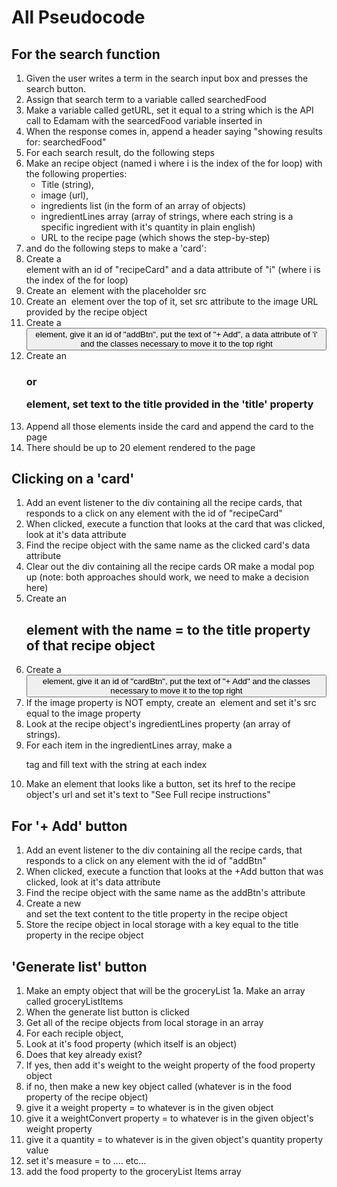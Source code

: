 # All Pseudocode

## For the search function

1. Given the user writes a term in the search input box and presses the search button.
2. Assign that search term to a variable called searchedFood
3. Make a variable called getURL, set it equal to a string which is the API call to Edamam with the searcedFood variable inserted in 
4. When the response comes in, append a header saying "showing results for: searchedFood"
5. For each search result, do the following steps
6. Make an recipe object (named i where i is the index of the for loop) with the following properties:
    - Title (string), 
    - image (url),
    - ingredients list (in the form of an array of objects)
    - ingredientLines array (array of strings, where each string is a specific ingredient with it's quantity in plain english)
    - URL to the recipe page (which shows the step-by-step)
7. and do the following steps to make a 'card':
8. Create a <div> element with an id of "recipeCard" and a data attribute of "i" (where i is the index of the for loop)
9. Create an <img> element with the placeholder src
10. Create an <img> element over the top of it, set src attribute to the image URL provided by the recipe object
11. Create a <button> element, give it an id of "addBtn", put the text of "+ Add", a data attribute of 'i' and the classes necessary to move it to the top right
12. Create an <h3> or <p> element, set text to the title provided in the 'title' property
13. Append all those elements inside the card and append the card to the page
14. There should be up to 20 element rendered to the page

## Clicking on a 'card'

1. Add an event listener to the div containing all the recipe cards, that responds to a click on any element with the id of "recipeCard"
2. When clicked, execute a function that looks at the card that was clicked, look at it's data attribute
3. Find the recipe object with the same name as the clicked card's data attribute
4. Clear out the div containing all the recipe cards OR make a modal pop up (note: both approaches should work, we need to make a decision here)
5. Create an <h2> element with the name = to the title property of that recipe object
6. Create a <button> element, give it an id of "cardBtn", put the text of "+ Add" and the classes necessary to move it to the top right
7. If the image property is NOT empty, create an <img> element and set it's src equal to the image property
8. Look at the recipe object's ingredientLines property (an array of strings).
9. For each item in the ingredientLines array, make a <p> tag and fill text with the string at each index
10. Make an <a> element that looks like a button, set its href to the recipe object's url and set it's text to "See Full recipe instructions"

## For '+ Add' button

1. Add an event listener to the div containing all the recipe cards, that responds to a click on any element with the id of "addBtn"
2. When clicked, execute a function that looks at the +Add button that was clicked, look at it's data attribute
3. Find the recipe object with the same name as the addBtn's attribute
4. Create a new <div> and set the text content to the title property in the recipe object
5. Store the recipe object in local storage with a key equal to the title property in the recipe object

## 'Generate list' button

1. Make an empty object that will be the groceryList
1a. Make an array called groceryListItems
2. When the generate list button is clicked
3. Get all of the recipe objects from local storage in an array
4. For each reciple object,
5. Look at it's food property (which itself is an object)
6. Does that key already exist?
7. If yes, then add it's weight to the weight property of the food property object
8. if no, then make a new key object called (whatever is in the food property of the recipe object)
9. give it a weight property = to whatever is in the given object 
10. give it a weightConvert property = to whatever is in the given object's weight property
11. give it a quantity = to whatever is in the given object's quantity property value
12. set it's measure = to .... etc...
13. add the food property to the groceryList Items array
